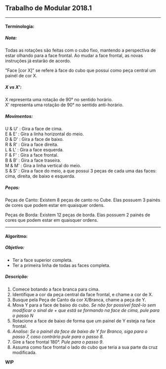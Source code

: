 ## Trabalho de Modular 2018.1

---

#### Terminologia:

##### Nota:

Todas as rotações são feitas com o cubo fixo, mantendo a perspectiva de estar olhando para a face frontal. Ao mudar a face frontal, as novas instruções já estarão de acordo.  

"Face [cor X]" se refere à face do cubo que possui como peça central um painél de cor X.  

##### X vs X':

X representa uma rotação de 90° no sentido horário.  
X' representa uma rotação de 90° no sentido anti-horário.  

##### Movimentos:

U & U' : Gira a face de cima.  
E & E' : Gira a linha horizontal do meio.  
D & D' : Gira a face de baixo.  
R & R' : Gira a face direita.  
L & L' : Gira a face esquerda.  
F & F' : Gira a face frontal.  
B & B' : Gira a face traseira.  
M & M' : Gira a linha vertical do meio.  
S & S' : Gira a face do meio, a que possui 3 peças de cada uma das faces: cima, direita, de baixo e esquerda.  

##### Peças:

Peças de Canto: Existem 8 peças de canto no Cube. Elas possuem 3 painés de cores que podem estar em quaisquer ordens.  

Peças de Borda: Existem 12 peças de borda. Elas possuem 2 painés de cores que podem estar em quaisquer ordens.  

---

#### Algoritmo:

##### Objetivo:

- Ter a face superior completa.
- Ter a primeira linha de todas as faces completa.

##### Descrição:

1. Comece botando a face branca para cima.
1. Identifique a cor da peça central da face frontal, e chame a cor de X.
1. Busque pela Peça de Canto da cor X/Branca, chame a peça de Y.
1. Mova Y para a face de baixo do cubo. *Se não for possível fazê-lo sem modificar o sinal de + que está se formando na face de cima, pule para o passo N*
1. Rotacione a face de baixo de forma que um painel de Y esteja na face frontal.
1. *Analise: Se o painél da face de baixo de Y for Branco, siga para o passo 7, caso contrário pule para o passo 8.*
1. Gire a face frontal 180°. *Pule para o passo 9*.
1. Assuma como face frontal o lado do cubo que teria a sua parte da cruz modificada.

**WIP**


